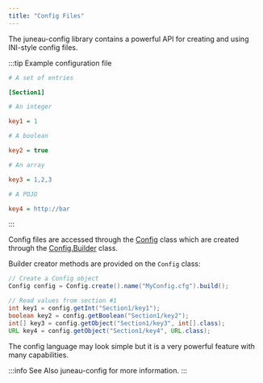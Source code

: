 ```yaml
---
title: "Config Files"
---
```


The juneau-config library contains a powerful API for creating and using INI-style config files.

:::tip Example configuration file
```ini
# A set of entries

[Section1]

# An integer

key1 = 1

# A boolean

key2 = true

# An array

key3 = 1,2,3

# A POJO

key4 = http://bar
```
:::

Config files are accessed through the [Config]({{API_DOCS}}/org/apache/juneau/config/Config.html) class which are created through the [Config.Builder]({{API_DOCS}}/org/apache/juneau/config/Config/Builder.html) class.

Builder creator methods are provided on the `Config` class:

```java
// Create a Config object
Config config = Config.create().name("MyConfig.cfg").build();

// Read values from section #1
int key1 = config.getInt("Section1/key1");
boolean key2 = config.getBoolean("Section1/key2");
int[] key3 = config.getObject("Section1/key3", int[].class);
URL key4 = config.getObject("Section1/key4", URL.class);
```

The config language may look simple but it is a very powerful feature with many capabilities.

:::info See Also
juneau-config for more information.
:::
